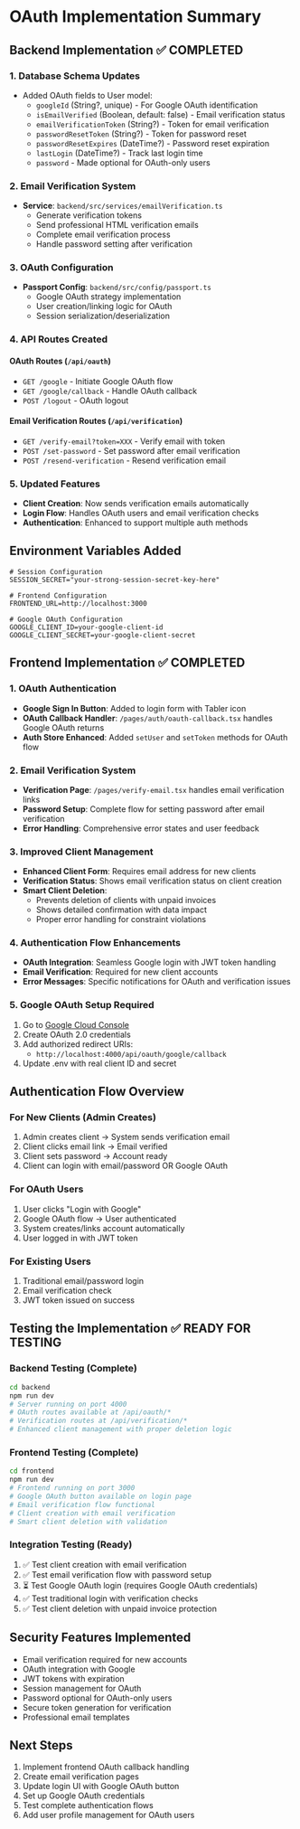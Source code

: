 # OAuth Implementation Summary

## Backend Implementation ✅ COMPLETED

### 1. Database Schema Updates
- Added OAuth fields to User model:
  - `googleId` (String?, unique) - For Google OAuth identification
  - `isEmailVerified` (Boolean, default: false) - Email verification status
  - `emailVerificationToken` (String?) - Token for email verification
  - `passwordResetToken` (String?) - Token for password reset
  - `passwordResetExpires` (DateTime?) - Password reset expiration
  - `lastLogin` (DateTime?) - Track last login time
  - `password` - Made optional for OAuth-only users

### 2. Email Verification System
- **Service**: `backend/src/services/emailVerification.ts`
  - Generate verification tokens
  - Send professional HTML verification emails
  - Complete email verification process
  - Handle password setting after verification

### 3. OAuth Configuration
- **Passport Config**: `backend/src/config/passport.ts`
  - Google OAuth strategy implementation
  - User creation/linking logic for OAuth
  - Session serialization/deserialization

### 4. API Routes Created

#### OAuth Routes (`/api/oauth`)
- `GET /google` - Initiate Google OAuth flow
- `GET /google/callback` - Handle OAuth callback
- `POST /logout` - OAuth logout

#### Email Verification Routes (`/api/verification`)
- `GET /verify-email?token=XXX` - Verify email with token
- `POST /set-password` - Set password after email verification  
- `POST /resend-verification` - Resend verification email

### 5. Updated Features
- **Client Creation**: Now sends verification emails automatically
- **Login Flow**: Handles OAuth users and email verification checks
- **Authentication**: Enhanced to support multiple auth methods

## Environment Variables Added
```env
# Session Configuration
SESSION_SECRET="your-strong-session-secret-key-here"

# Frontend Configuration  
FRONTEND_URL=http://localhost:3000

# Google OAuth Configuration
GOOGLE_CLIENT_ID=your-google-client-id
GOOGLE_CLIENT_SECRET=your-google-client-secret
```

## Frontend Implementation ✅ COMPLETED

### 1. OAuth Authentication
- **Google Sign In Button**: Added to login form with Tabler icon
- **OAuth Callback Handler**: `/pages/auth/oauth-callback.tsx` handles Google OAuth returns
- **Auth Store Enhanced**: Added `setUser` and `setToken` methods for OAuth flow

### 2. Email Verification System
- **Verification Page**: `/pages/verify-email.tsx` handles email verification links
- **Password Setup**: Complete flow for setting password after email verification
- **Error Handling**: Comprehensive error states and user feedback

### 3. Improved Client Management
- **Enhanced Client Form**: Requires email address for new clients
- **Verification Status**: Shows email verification status on client creation
- **Smart Client Deletion**: 
  - Prevents deletion of clients with unpaid invoices
  - Shows detailed confirmation with data impact
  - Proper error handling for constraint violations

### 4. Authentication Flow Enhancements
- **OAuth Integration**: Seamless Google login with JWT token handling
- **Email Verification**: Required for new client accounts
- **Error Messages**: Specific notifications for OAuth and verification issues

### 5. Google OAuth Setup Required
1. Go to [Google Cloud Console](https://console.cloud.google.com/)
2. Create OAuth 2.0 credentials
3. Add authorized redirect URIs:
   - `http://localhost:4000/api/oauth/google/callback`
4. Update .env with real client ID and secret

## Authentication Flow Overview

### For New Clients (Admin Creates)
1. Admin creates client → System sends verification email
2. Client clicks email link → Email verified
3. Client sets password → Account ready
4. Client can login with email/password OR Google OAuth

### For OAuth Users
1. User clicks "Login with Google"
2. Google OAuth flow → User authenticated
3. System creates/links account automatically
4. User logged in with JWT token

### For Existing Users
1. Traditional email/password login
2. Email verification check
3. JWT token issued on success

## Testing the Implementation ✅ READY FOR TESTING

### Backend Testing (Complete)
```bash
cd backend
npm run dev
# Server running on port 4000
# OAuth routes available at /api/oauth/*
# Verification routes at /api/verification/*
# Enhanced client management with proper deletion logic
```

### Frontend Testing (Complete)
```bash
cd frontend
npm run dev
# Frontend running on port 3000
# Google OAuth button available on login page
# Email verification flow functional
# Client creation with email verification
# Smart client deletion with validation
```

### Integration Testing (Ready)
1. ✅ Test client creation with email verification
2. ✅ Test email verification flow with password setup
3. ⏳ Test Google OAuth login (requires Google OAuth credentials)
4. ✅ Test traditional login with verification checks
5. ✅ Test client deletion with unpaid invoice protection

## Security Features Implemented
- Email verification required for new accounts
- OAuth integration with Google
- JWT tokens with expiration
- Session management for OAuth
- Password optional for OAuth-only users
- Secure token generation for verification
- Professional email templates

## Next Steps
1. Implement frontend OAuth callback handling
2. Create email verification pages
3. Update login UI with Google OAuth button
4. Set up Google OAuth credentials
5. Test complete authentication flows
6. Add user profile management for OAuth users
